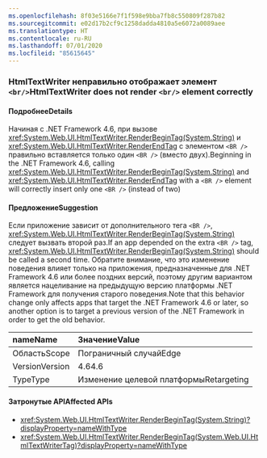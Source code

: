 ```yaml
---
ms.openlocfilehash: 8f03e5166e7f1f598e9bba7fb8c550809f287b82
ms.sourcegitcommit: e02d17b2cf9c1258dadda4810a5e6072a0089aee
ms.translationtype: HT
ms.contentlocale: ru-RU
ms.lasthandoff: 07/01/2020
ms.locfileid: "85615645"
---
```

### <a name="htmltextwriter-does-not-render-br-element-correctly"></a><span data-ttu-id="76f22-101">HtmlTextWriter неправильно отображает элемент `<br/>`</span><span class="sxs-lookup"><span data-stu-id="76f22-101">HtmlTextWriter does not render `<br/>` element correctly</span></span>

#### <a name="details"></a><span data-ttu-id="76f22-102">Подробнее</span><span class="sxs-lookup"><span data-stu-id="76f22-102">Details</span></span>

<span data-ttu-id="76f22-103">Начиная с .NET Framework 4.6, при вызове <xref:System.Web.UI.HtmlTextWriter.RenderBeginTag(System.String)> и <xref:System.Web.UI.HtmlTextWriter.RenderEndTag> с элементом `<BR />` правильно вставляется только один `<BR />` (вместо двух).</span><span class="sxs-lookup"><span data-stu-id="76f22-103">Beginning in the .NET Framework 4.6, calling <xref:System.Web.UI.HtmlTextWriter.RenderBeginTag(System.String)> and <xref:System.Web.UI.HtmlTextWriter.RenderEndTag> with a `<BR />` element will correctly insert only one `<BR />` (instead of two)</span></span>

#### <a name="suggestion"></a><span data-ttu-id="76f22-104">Предложение</span><span class="sxs-lookup"><span data-stu-id="76f22-104">Suggestion</span></span>

<span data-ttu-id="76f22-105">Если приложение зависит от дополнительного тега `<BR />`, <xref:System.Web.UI.HtmlTextWriter.RenderBeginTag(System.String)> следует вызвать второй раз.</span><span class="sxs-lookup"><span data-stu-id="76f22-105">If an app depended on the extra `<BR />` tag, <xref:System.Web.UI.HtmlTextWriter.RenderBeginTag(System.String)> should be called a second time.</span></span> <span data-ttu-id="76f22-106">Обратите внимание, что это изменение поведения влияет только на приложения, предназначенные для .NET Framework 4.6 или более поздних версий, поэтому другим вариантом является нацеливание на предыдущую версию платформы .NET Framework для получения старого поведения.</span><span class="sxs-lookup"><span data-stu-id="76f22-106">Note that this behavior change only affects apps that target the .NET Framework 4.6 or later, so another option is to target a previous version of the .NET Framework in order to get the old behavior.</span></span>

| <span data-ttu-id="76f22-107">name</span><span class="sxs-lookup"><span data-stu-id="76f22-107">Name</span></span>    | <span data-ttu-id="76f22-108">Значение</span><span class="sxs-lookup"><span data-stu-id="76f22-108">Value</span></span>       |
|:--------|:------------|
| <span data-ttu-id="76f22-109">Область</span><span class="sxs-lookup"><span data-stu-id="76f22-109">Scope</span></span>   | <span data-ttu-id="76f22-110">Пограничный случай</span><span class="sxs-lookup"><span data-stu-id="76f22-110">Edge</span></span>        |
| <span data-ttu-id="76f22-111">Version</span><span class="sxs-lookup"><span data-stu-id="76f22-111">Version</span></span> | <span data-ttu-id="76f22-112">4.6</span><span class="sxs-lookup"><span data-stu-id="76f22-112">4.6</span></span>         |
| <span data-ttu-id="76f22-113">Type</span><span class="sxs-lookup"><span data-stu-id="76f22-113">Type</span></span>    | <span data-ttu-id="76f22-114">Изменение целевой платформы</span><span class="sxs-lookup"><span data-stu-id="76f22-114">Retargeting</span></span> |

#### <a name="affected-apis"></a><span data-ttu-id="76f22-115">Затронутые API</span><span class="sxs-lookup"><span data-stu-id="76f22-115">Affected APIs</span></span>

- <xref:System.Web.UI.HtmlTextWriter.RenderBeginTag(System.String)?displayProperty=nameWithType>
- <xref:System.Web.UI.HtmlTextWriter.RenderBeginTag(System.Web.UI.HtmlTextWriterTag)?displayProperty=nameWithType>

